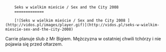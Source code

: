 
        Seks w wielkim mieście / Sex and the City 2008 
        =============
        
        [![Seks w wielkim mieście / Sex and the City 2008 ](http://vidos.pl/images/player.gif)](http://vidos.pl/seks-w-wielkim-miescie-sex-and-the-city-2008)
        
        
 Carrie planuje ślub z Mr Bigiem. Mężczyzna w ostatniej chwili tchórzy i nie pojawia się przed 
ołtarzem.
    
